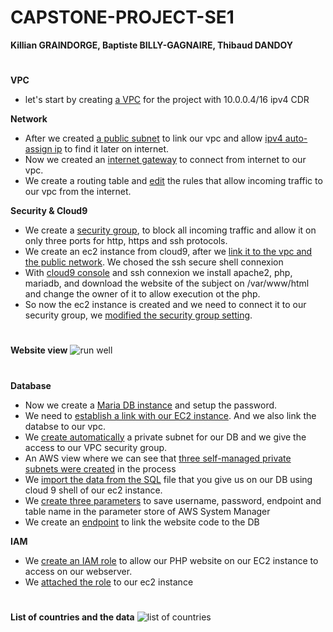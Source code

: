 # CAPSTONE-PROJECT-SE1 
**Killian GRAINDORGE, Baptiste BILLY-GAGNAIRE, Thibaud DANDOY**
#

**VPC**

* let's start by creating [a VPC](https://github.com/killiangr/CloudProjet/blob/main/AWS_Site/Capture%20d'%C3%A9cran%202023-07-14%20145351.png) for the project with 10.0.0.4/16 ipv4 CDR

**Network**
* After we created [a public subnet](https://github.com/killiangr/CloudProjet/blob/main/AWS_Site/Capture%20d'%C3%A9cran%202023-07-14%20145502.png) to link our vpc and allow [ipv4 auto-assign ip](https://github.com/killiangr/CloudProjet/blob/main/AWS_Site/Capture%20d'%C3%A9cran%202023-07-14%20145543.png) to find it later on internet.
* Now we created an [internet gateway](https://github.com/killiangr/CloudProjet/blob/main/AWS_Site/Capture%20d'%C3%A9cran%202023-07-14%20145618.png) to connect from internet to our vpc.
* We create a routing table and [edit](https://github.com/killiangr/CloudProjet/blob/main/AWS_Site/Capture%20d'%C3%A9cran%202023-07-14%20145802.png) the rules that allow incoming traffic to our vpc from the internet.
    
**Security & Cloud9**
* We create a [security group](https://github.com/killiangr/CloudProjet/blob/main/AWS_Site/Capture%20d'%C3%A9cran%202023-07-14%20150029.png), to block all incoming traffic and allow it on only three ports for http, https and ssh protocols.
* We create an ec2 instance from cloud9, after we [link it to the vpc and the public network](https://github.com/killiangr/CloudProjet/blob/main/AWS_Site/Capture%20d'%C3%A9cran%202023-07-14%20150145.png). We chosed the ssh secure shell connexion
* With [cloud9 console](https://github.com/killiangr/CloudProjet/blob/main/AWS_Site/Capture%20d'%C3%A9cran%202023-07-14%20151031.png) and ssh connexion we install apache2, php, mariadb, and download the website of the subject on /var/www/html and change the owner of it to allow execution ot the php.
* So now the ec2 instance is created and we need to connect it to our security group, we [modified the security group setting](https://github.com/killiangr/CloudProjet/blob/main/AWS_Site/Capture%20d'%C3%A9cran%202023-07-14%20151910.png).
#
**Website view**
![run well](https://github.com/killiangr/CloudProjet/blob/main/AWS_Site/Capture%20d'%C3%A9cran%202023-07-14%20152137.png)

#
**Database**
* Now we create a [Maria DB instance](https://github.com/killiangr/CloudProjet/blob/main/AWS_Site/Capture%20d'%C3%A9cran%202023-07-14%20152315.png) and setup the password.
* We need to [establish a link with our EC2 instance](https://github.com/killiangr/CloudProjet/blob/main/AWS_Site/Capture%20d'%C3%A9cran%202023-07-14%20152342.png). And we also link the databse to our vpc.
* We [create automatically](https://github.com/killiangr/CloudProjet/blob/main/AWS_Site/Capture%20d'%C3%A9cran%202023-07-14%20152434.png) a private subnet for our DB and we give the access to our VPC security group.
* An AWS view where we can see that [three self-managed private subnets were created](https://github.com/killiangr/CloudProjet/blob/main/AWS_Site/Capture%20d'%C3%A9cran%202023-07-14%20153226.png) in the process
* We [import the data from the SQL](https://github.com/killiangr/CloudProjet/blob/main/AWS_Site/Capture%20d'%C3%A9cran%202023-07-14%20154200.png) file that you give us on our DB using cloud 9 shell of our ec2 instance.
* We [create three parameters](https://github.com/killiangr/CloudProjet/blob/main/AWS_Site/Capture%20d'%C3%A9cran%202023-07-14%20154557.png) to save username, password, endpoint and table name in the parameter store of AWS System Manager
* We create an [endpoint](https://github.com/killiangr/CloudProjet/blob/main/AWS_Site/Capture%20d'%C3%A9cran%202023-07-14%20154821.png) to link the website code to the DB

**IAM**
* We [create an IAM role](https://github.com/killiangr/CloudProjet/blob/main/AWS_Site/Capture%20d'%C3%A9cran%202023-07-14%20155747.png) to allow our PHP website on our EC2 instance to access on our webserver.
* We [attached the role](https://github.com/killiangr/CloudProjet/blob/main/AWS_Site/Capture%20d'%C3%A9cran%202023-07-14%20155954.png) to our ec2 instance
#
**List of countries and the data**
![list of countries](https://github.com/killiangr/CloudProjet/blob/main/AWS_Site/Capture%20d'%C3%A9cran%202023-07-14%20160138.png)

